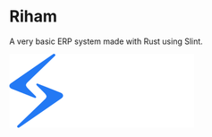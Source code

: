 # Riham

A very basic ERP system made with Rust using Slint.

![Slint](https://github.com/slint-ui/slint/blob/master/logo/slint-logo-full-dark.svg#gh-dark-mode-only)
